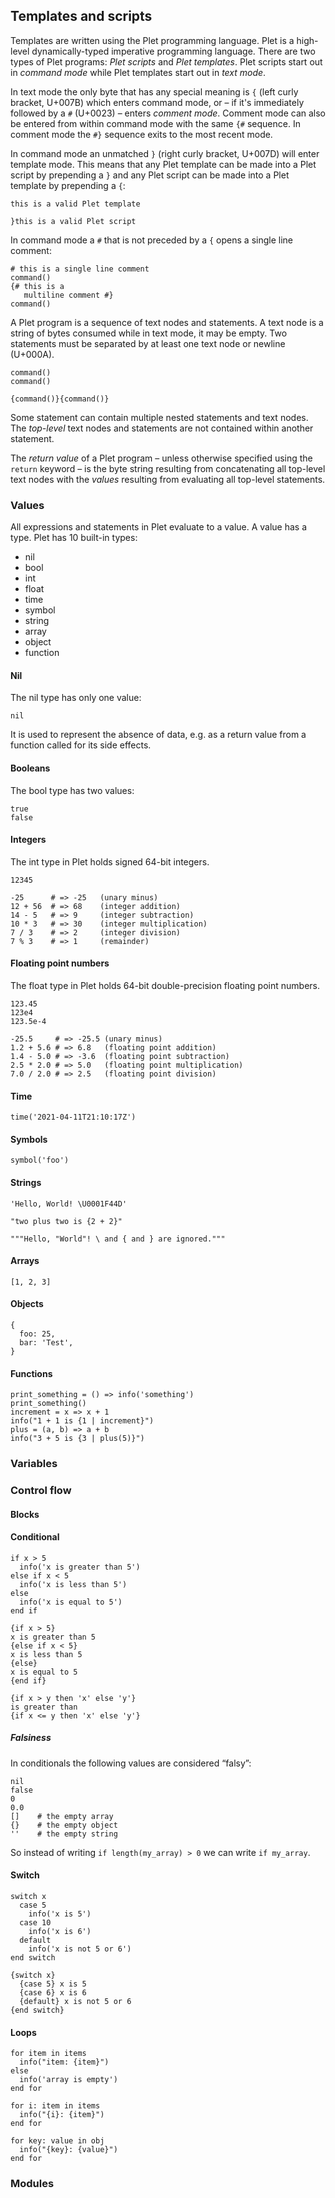 ## Templates and scripts

Templates are written using the Plet programming language. Plet is a high-level dynamically-typed imperative programming language. There are two types of Plet programs: *Plet scripts* and *Plet templates*. Plet scripts start out in *command mode* while Plet templates start out in *text mode*.

In text mode the only byte that has any special meaning is `{` (left curly bracket, U+007B) which enters command mode, or &ndash; if it's immediately followed by a `#` (U+0023) &ndash; enters *comment mode*. Comment mode can also be entered from within command mode with the same `{#` sequence. In comment mode the `#}` sequence exits to the most recent mode.

In command mode an unmatched `}` (right curly bracket, U+007D) will enter template mode. This means that any Plet template can be made into a Plet script by prepending a `}` and any Plet script can be made into a Plet template by prepending a `{`:

```txt+plet
this is a valid Plet template
```

```plet
}this is a valid Plet script
```

In command mode a `#` that is not preceded by a `{` opens a single line comment:

```plet
# this is a single line comment
command()
{# this is a 
   multiline comment #}
command()
```

A Plet program is a sequence of text nodes and statements. A text node is a string of bytes consumed while in text mode, it may be empty. Two statements must be separated by at least one text node or newline (U+000A).
```plet
command()
command()
```

```txt+plet
{command()}{command()}
```

Some statement can contain multiple nested statements and text nodes. The *top-level* text nodes and statements are not contained within another statement.

The *return value* of a Plet program &ndash; unless otherwise specified using the `return` keyword &ndash; is the byte string resulting from concatenating all top-level text nodes with the *values* resulting from evaluating all top-level statements.

### Values

All expressions and statements in Plet evaluate to a value. A value has a type. Plet has 10 built-in types:

* nil
* bool
* int
* float
* time
* symbol
* string
* array
* object
* function

#### Nil

The nil type has only one value:

```plet
nil
```

It is used to represent the absence of data, e.g. as a return value from a function called for its side effects.

#### Booleans

The bool type has two values:

```plet
true
false
```

#### Integers

The int type in Plet holds signed 64-bit integers.

```plet
12345
```

```plet
-25      # => -25   (unary minus)
12 + 56  # => 68    (integer addition)
14 - 5   # => 9     (integer subtraction)
10 * 3   # => 30    (integer multiplication)
7 / 3    # => 2     (integer division)
7 % 3    # => 1     (remainder)
```

#### Floating point numbers

The float type in Plet holds 64-bit double-precision floating point numbers.

```plet
123.45
123e4
123.5e-4
```

```plet
-25.5     # => -25.5 (unary minus)
1.2 + 5.6 # => 6.8   (floating point addition)
1.4 - 5.0 # => -3.6  (floating point subtraction)
2.5 * 2.0 # => 5.0   (floating point multiplication)
7.0 / 2.0 # => 2.5   (floating point division)
```

#### Time

```plet
time('2021-04-11T21:10:17Z')
```

#### Symbols

```plet
symbol('foo')
```

#### Strings

```plet
'Hello, World! \U0001F44D'
```

```plet
"two plus two is {2 + 2}"
```

```plet
"""Hello, "World"! \ and { and } are ignored."""
```

#### Arrays

```plet
[1, 2, 3]
```

#### Objects

```plet
{
  foo: 25,
  bar: 'Test',
}
```

#### Functions

```plet
print_something = () => info('something')
print_something()
increment = x => x + 1
info("1 + 1 is {1 | increment}")
plus = (a, b) => a + b
info("3 + 5 is {3 | plus(5)}")
```

### Variables

### Control flow

#### Blocks

#### Conditional

```plet
if x > 5
  info('x is greater than 5')
else if x < 5
  info('x is less than 5')
else
  info('x is equal to 5')
end if
```

```html+plet
{if x > 5}
x is greater than 5
{else if x < 5}
x is less than 5
{else}
x is equal to 5
{end if}
```

```html+plet
{if x > y then 'x' else 'y'}
is greater than
{if x <= y then 'x' else 'y'}
```

##### Falsiness

In conditionals the following values are considered &ldquo;falsy&rdquo;:

```plet
nil
false
0
0.0
[]    # the empty array
{}    # the empty object
''    # the empty string
```

So instead of writing `if length(my_array) > 0` we can write `if my_array`.

#### Switch

```plet
switch x
  case 5
    info('x is 5') 
  case 10
    info('x is 6') 
  default
    info('x is not 5 or 6') 
end switch 
```

```html+plet
{switch x}
  {case 5} x is 5
  {case 6} x is 6
  {default} x is not 5 or 6
{end switch}
```

#### Loops

```plet
for item in items
  info("item: {item}")
else
  info('array is empty')
end for
```

```plet
for i: item in items
  info("{i}: {item}")
end for
```

```plet
for key: value in obj
  info("{key}: {value}")
end for
```

### Modules
